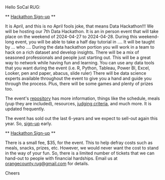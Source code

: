 Hello SoCal RUG:

** [Hackathon Sign-up](https://tinyurl.com/hackathon-2023-04) **

It is April, and this is no April fools joke, that means Data Hackathon!!! We will be hosting our 7th Data Hackathon. It is an in person event that will take place on the weekend of 2024-04-27 to 2024-04-28. During this weekend-long event, you will be able to take a half day tutorial in .... It will be taught by ... who ....  During the data hackathon portion you will work in a team to hack on a rich dataset and develop insights. There will be a mix of seasoned professionals and people just starting out. This will be a great way to network while having fun and learning. You can use any data tools that you want during the event (i.e. R, Python, Tableau, Power BI, Excel, Looker, pen and paper, abacus, slide ruler) There will be data science experts available throughout the event to give you a hand and guide you through the process. Plus, there will be some games and plenty of prizes too.

The event's [repository](https://github.com/socalrug/hackathon-2023-04) has more information, things like the schedule, meals (yup they are included), resources, [judging criteria](https://github.com/socalrug/hackathon-2023-04/blob/main/admin/judging_guidelines.md), and much more. It is updated frequently.

The event has sold out the last 6-years and we expect to sell-out again this year. So, [sign-up](https://tinyurl.com/hackathon-2023-04) early.

** [Hackathon Sign-up](https://tinyurl.com/hackathon-2023-04) **

There is a small fee, $35, for the event. This to help defray costs such as meals, snacks, prizes, etc. However, we would never want the cost to stand in the way of your fun. So, there is a limited number of tickets that we can hand-out to people with financial hardships. Email us at orangecounty.rug@gmail.com for details.

Cheers


